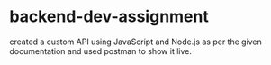 # backend-dev-assignment
created a custom API using JavaScript and Node.js as per the given documentation and used postman to show it live. 

